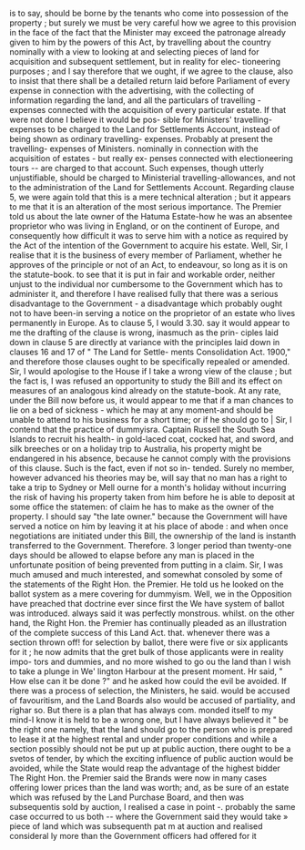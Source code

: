 is to say, should be borne by the tenants who come into possession of the property ; but surely we must be very careful how we agree to this provision in the face of the fact that the Minister may exceed the patronage already given to him by the powers of this Act, by travelling about the country nominally with a view to looking at and selecting pieces of land for acquisition and subsequent settlement, but in reality for elec- tioneering purposes ; and I say therefore that we ought, if we agree to the clause, also to insist that there shall be a detailed return laid before Parliament of every expense in connection with the advertising, with the collecting of information regarding the land, and all the particulars of travelling - expenses connected with the acquisition of every particular estate. If that were not done I believe it would be pos- sible for Ministers' travelling-expenses to be charged to the Land for Settlements Account, instead of being shown as ordinary travelling- expenses. Probably at present the travelling- expenses of Ministers. nominally in connection with the acquisition of estates - but really ex- penses connected with electioneering tours -- are charged to that account. Such expenses, though utterly unjustifiable, should be charged to Ministerial travelling-allowances, and not to the administration of the Land for Settlements Account. Regarding clause 5, we were again told that this is a mere technical alteration ; but it appears to me that it is an alteration of the most serious importance. The Premier told us about the late owner of the Hatuma Estate-how he was an absentee proprietor who was living in England, or on the continent of Europe, and consequently how difficult it was to serve him with a notice as required by the Act of the intention of the Government to acquire his estate. Well, Sir, I realise that it is the business of every member of Parliament, whether he approves of the principle or not of an Act, to endeavour, so long as it is on the statute-book. to see that it is put in fair and workable order, neither unjust to the individual nor cumbersome to the Government which has to administer it, and therefore I have realised fully that there was a serious disadvantage to the Government - a disadvantage which probably ought not to have been-in serving a notice on the proprietor of an estate who lives permanently in Europe. As to clause 5, I would 3.30. say it would appear to me the drafting of the clause is wrong, inasmuch as the prin- ciples laid down in clause 5 are directly at variance with the principles laid down in clauses 16 and 17 of " The Land for Settle- ments Consolidation Act. 1900," and therefore those clauses ought to be specifically repealed or amended. Sir, I would apologise to the House if I take a wrong view of the clause ; but the fact is, I was refused an opportunity to study the Bill and its effect on measures of an analogous kind already on the statute-book. At any rate, under the Bill now before us, it would appear to me that if a man chances to lie on a bed of sickness - which he may at any moment-and should be unable to attend to his business for a short time; or if he should go to | Sir, I contend that the practice of dummyisra. Captain Russell the South Sea Islands to recruit his health- in gold-laced coat, cocked hat, and sword, and silk breeches or on a holiday trip to Australia, his property might be endangered in his absence, because he cannot comply with the provisions of this clause. Such is the fact, even if not so in- tended. Surely no member, however advanced his theories may be, will say that no man has a right to take a trip to Sydney or Mell ourne for a month's holiday without incurring the risk of having his property taken from him before he is able to deposit at some office the statemen: of claim he has to make as the owner of the property. I should say "the late owner." because the Government will have served a notice on him by leaving it at his place of abode : and when once negotiations are initiated under this Bill, the ownership of the land is instanth transferred to the Government. Therefore. 3 longer period than twenty-one days should be allowed to elapse before any man is placed in the unfortunate position of being prevented from putting in a claim. Sir, I was much amused and much interested, and somewhat consoled by some of the statements of the Right Hon. the Premier. He told us he looked on the ballot system as a mere covering for dummyism. Well, we in the Opposition have preached that doctrine ever since first the We have system of ballot was introduced. always said it was perfectly monstrous. whilst. on the other hand, the Right Hon. the Premier has continually pleaded as an illustration of the complete success of this Land Act. that. whenever there was a section thrown off! for selection by ballot, there were five or six applicants for it ; he now admits that the gret bulk of those applicants were in reality impo- tors and dummies, and no more wished to go ou the land than I wish to take a plunge in We' lington Harbour at the present moment. Hr said, " How else can it be done ?" and he asked how could the evil be avoided. If there was a process of selection, the Ministers, he said. would be accused of favouritism, and the Land Boards also would be accused of partiality, and righar so. But there is a plan that has always com. monded itself to my mind-I know it is held to be a wrong one, but I have always believed it " be the right one namely, that the land should go to the person who is prepared to lease it at the highest rental and under proper conditions and while a section possibly should not be put up at public auction, there ought to be a svetos of tender, by which the exciting influence of public auction would be avoided, while the State would reap the advantage of the highest bidder The Right Hon. the Premier said the Brands were now in many cases offering lower prices than the land was worth; and, as be sure of an estate which was refused by the Land Purchase Board, and then was subsequentis sold by auction, I realised a case in point -. probably the same case occurred to us both -- where the Government said they would take » piece of land which was subsequenth pat m at auction and realised consideral ly more than the Government officers had offered for it 
